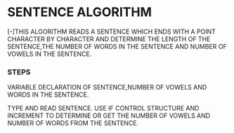 # SENTENCE ALGORITHM
[-]THIS ALGORITHM READS A SENTENCE WHICH ENDS WITH A POINT CHARACTER BY CHARACTER AND DETERMINE THE LENGTH OF THE SENTENCE,THE NUMBER OF WORDS IN THE SENTENCE AND NUMBER OF VOWELS IN THE SENTENCE.
### STEPS
VARIABLE DECLARATION OF SENTENCE,NUMBER OF VOWELS AND WORDS IN THE SENTENCE.

TYPE AND READ SENTENCE.
USE IF CONTROL STRUCTURE AND INCREMENT TO DETERMINE OR GET THE NUMBER OF VOWELS AND NUMBER OF WORDS FROM THE SENTENCE.

